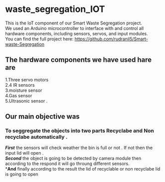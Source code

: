 # waste_segregation_IOT
This is the IoT component of our Smart Waste Segregation project.  
We used an Arduino microcontroller to interface with and control all hardware components, including sensors, servos, and input modules.   
You can find the full project here: https://github.com/rudranil5/Smart-waste-Segregation

## The hardware components we have used hare are
1.Three servo motors   
2.4 IR sensors  
3.moisture sensor  
4.Gas sensor  
5.Ultrasonic sensor .  

## Our main objective was 
### To seggregate the objects into two parts Recyclabe and Non recyclabe automatically .  
***First*** the sensors will check weather the bin is full or not . If not then the input lid will open .  
***Second*** the object is going to be detected by camera module then according to the respond it will go throung different sensors.  
***And** finally according to the result the lid of recyclable or non recyclabe lid is going to open  



